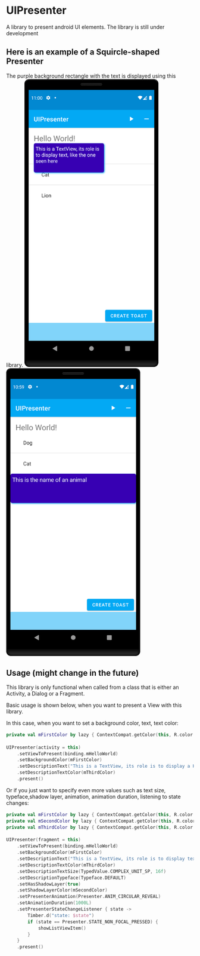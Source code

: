 # UIPresenter

A library to present android UI elements. The library is still under development

## Here is an example of a Squircle-shaped Presenter

The purple background rectangle with the text is displayed using this library.
<img src="/screenshots/device-2021-12-07-230050.png" alt="A Squircle-shaped Presenter View" width="360" />
<img src="/screenshots/device-2021-12-07-225956.png" alt="A Squircle-shaped Presenter View" width="360" />

## Usage (might change in the future)

This library is only functional when called from a class that is either an Activity, a Dialog or a
Fragment.

Basic usage is shown below, when you want to present a View with this library.

In this case, when you want to set a background color, text, text color:

```kotlin
private val mFirstColor by lazy { ContextCompat.getColor(this, R.color.purple_700) }

UIPresenter(activity = this)
    .setViewToPresent(binding.mHelloWorld)
    .setBackgroundColor(mFirstColor)
    .setDescriptionText("This is a TextView, its role is to display a Hello World text at the top of the screen")
    .setDescriptionTextColor(mThirdColor)
    .present()
```

Or if you just want to specify even more values such as text size, typeface,shadow layer, animation,
animation duration, listening to state changes:

```kotlin
private val mFirstColor by lazy { ContextCompat.getColor(this, R.color.purple_700) }
private val mSecondColor by lazy { ContextCompat.getColor(this, R.color.blue_500) }
private val mThirdColor by lazy { ContextCompat.getColor(this, R.color.white) }

UIPresenter(fragment = this)
    .setViewToPresent(binding.mHelloWorld)
    .setBackgroundColor(mFirstColor)
    .setDescriptionText("This is a TextView, its role is to display text, like the one seen here")
    .setDescriptionTextColor(mThirdColor)
    .setDescriptionTextSize(TypedValue.COMPLEX_UNIT_SP, 16f)
    .setDescriptionTypeface(Typeface.DEFAULT)
    .setHasShadowLayer(true)
    .setShadowLayerColor(mSecondColor)
    .setPresenterAnimation(Presenter.ANIM_CIRCULAR_REVEAL)
    .setAnimationDuration(1000L)
    .setPresenterStateChangeListener { state ->
        Timber.d("state: $state")
        if (state == Presenter.STATE_NON_FOCAL_PRESSED) {
            showListViewItem()
        }
    }
    .present()
```
